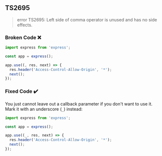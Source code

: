 ## TS2695

> error TS2695: Left side of comma operator is unused and has no side effects.

### Broken Code ❌

```ts
import express from 'express';

const app = express();

app.use((, res, next) => {
  res.header('Access-Control-Allow-Origin', '*');
  next();
});
```

### Fixed Code ✔️

You just cannot leave out a callback parameter if you don't want to use it. Mark it with an underscore (`_`) instead:

```ts
import express from 'express';

const app = express();

app.use((_, res, next) => {
  res.header('Access-Control-Allow-Origin', '*');
  next();
});
```
